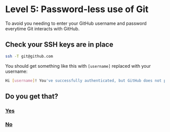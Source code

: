 # Level 5: Password-less use of Git


To avoid you needing to enter your GitHub username and password everytime Git interacts with GitHub.

## Check your SSH keys are in place

```bash
ssh -T git@github.com
```

You should get something like this with `[username]` replaced with your username:

```bash
Hi [username]! You've successfully authenticated, but GitHub does not provide shell access.
```

## Do you get that?

### [Yes](09-git-config.md)

### [No](06-ssh-keys.md)